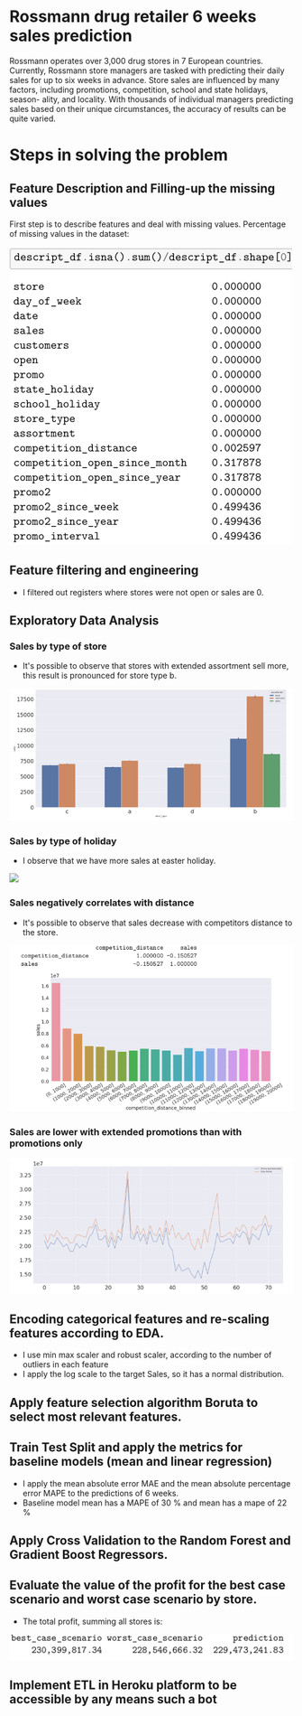 # Rossmann drug retailer 6 weeks sales prediction

Rossmann operates over 3,000 drug stores in 7 European countries. Currently, Rossmann store
managers are tasked with predicting their daily sales for up to six weeks in advance. Store sales are
influenced by many factors, including promotions, competition, school and state holidays, season-
ality, and locality. With thousands of individual managers predicting sales based on their unique
circumstances, the accuracy of results can be quite varied.

# Steps in solving the problem

## Feature Description and Filling-up the missing values

First step is to describe features and deal with missing values. Percentage of missing values in the dataset:

![](resources/description.png)

## Feature filtering and engineering 

- I filtered out registers where stores were not open or sales are 0.

## Exploratory Data Analysis

### Sales by type of store

- It's possible to observe that stores with extended assortment sell more, this result is pronounced for store type b.

![](resources/assortment.png)

### Sales by type of holiday

- I observe that we have more sales at easter holiday.

![](resources/holiday.png)

### Sales negatively correlates with distance

- It's possible to observe that sales decrease with competitors distance to the store.

![](resources/competition_distance.png)

### Sales are lower with extended promotions than with promotions only

![](resources/promo.png)

## Encoding categorical features and re-scaling features according to EDA.

- I use min max scaler and robust scaler, according to the number of outliers in each feature
- I apply the log scale to the target Sales, so it has a normal distribution.

## Apply feature selection algorithm Boruta to select most relevant features.

## Train Test Split and apply the metrics for baseline models (mean and linear regression)

- I apply the mean absolute error MAE and the mean absolute percentage error MAPE to the predictions of 6 weeks.
- Baseline model mean has a MAPE of 30 % and mean has a mape of 22 %

## Apply Cross Validation to the Random Forest and Gradient Boost Regressors.

## Evaluate the value of the profit for the best case scenario and worst case scenario by store.

- The total profit, summing all stores is:

![](resources/profit.png)

## Implement ETL in Heroku platform to be accessible by any means such a bot
